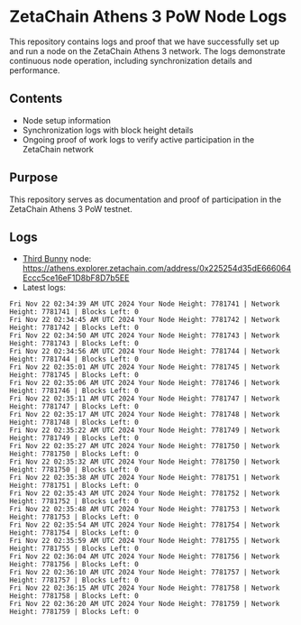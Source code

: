 # ZetaChain Athens 3 PoW Node Logs
This repository contains logs and proof that we have successfully set up and run a node on the ZetaChain Athens 3 network. The logs demonstrate continuous node operation, including synchronization details and performance.

## Contents
- Node setup information
- Synchronization logs with block height details
- Ongoing proof of work logs to verify active participation in the ZetaChain network

## Purpose
This repository serves as documentation and proof of participation in the ZetaChain Athens 3 PoW testnet.

## Logs

- [Third Bunny](https://thirdbunny.xyz/) node: https://athens.explorer.zetachain.com/address/0x225254d35dE666064Eccc5ce16eF1D8bF8D7b5EE
- Latest logs:
```
Fri Nov 22 02:34:39 AM UTC 2024 Your Node Height: 7781741 | Network Height: 7781741 | Blocks Left: 0
Fri Nov 22 02:34:45 AM UTC 2024 Your Node Height: 7781742 | Network Height: 7781742 | Blocks Left: 0
Fri Nov 22 02:34:50 AM UTC 2024 Your Node Height: 7781743 | Network Height: 7781743 | Blocks Left: 0
Fri Nov 22 02:34:56 AM UTC 2024 Your Node Height: 7781744 | Network Height: 7781744 | Blocks Left: 0
Fri Nov 22 02:35:01 AM UTC 2024 Your Node Height: 7781745 | Network Height: 7781745 | Blocks Left: 0
Fri Nov 22 02:35:06 AM UTC 2024 Your Node Height: 7781746 | Network Height: 7781746 | Blocks Left: 0
Fri Nov 22 02:35:11 AM UTC 2024 Your Node Height: 7781747 | Network Height: 7781747 | Blocks Left: 0
Fri Nov 22 02:35:17 AM UTC 2024 Your Node Height: 7781748 | Network Height: 7781748 | Blocks Left: 0
Fri Nov 22 02:35:22 AM UTC 2024 Your Node Height: 7781749 | Network Height: 7781749 | Blocks Left: 0
Fri Nov 22 02:35:27 AM UTC 2024 Your Node Height: 7781750 | Network Height: 7781750 | Blocks Left: 0
Fri Nov 22 02:35:32 AM UTC 2024 Your Node Height: 7781750 | Network Height: 7781750 | Blocks Left: 0
Fri Nov 22 02:35:38 AM UTC 2024 Your Node Height: 7781751 | Network Height: 7781751 | Blocks Left: 0
Fri Nov 22 02:35:43 AM UTC 2024 Your Node Height: 7781752 | Network Height: 7781752 | Blocks Left: 0
Fri Nov 22 02:35:48 AM UTC 2024 Your Node Height: 7781753 | Network Height: 7781753 | Blocks Left: 0
Fri Nov 22 02:35:54 AM UTC 2024 Your Node Height: 7781754 | Network Height: 7781754 | Blocks Left: 0
Fri Nov 22 02:35:59 AM UTC 2024 Your Node Height: 7781755 | Network Height: 7781755 | Blocks Left: 0
Fri Nov 22 02:36:04 AM UTC 2024 Your Node Height: 7781756 | Network Height: 7781756 | Blocks Left: 0
Fri Nov 22 02:36:10 AM UTC 2024 Your Node Height: 7781757 | Network Height: 7781757 | Blocks Left: 0
Fri Nov 22 02:36:15 AM UTC 2024 Your Node Height: 7781758 | Network Height: 7781758 | Blocks Left: 0
Fri Nov 22 02:36:20 AM UTC 2024 Your Node Height: 7781759 | Network Height: 7781759 | Blocks Left: 0
```

